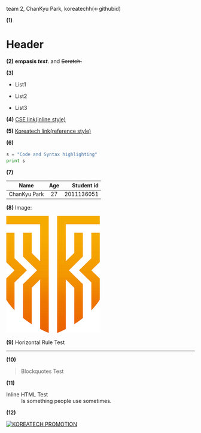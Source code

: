 team 2,  ChanKyu Park,  koreatechh(<-githubid)

**(1)**
# Header

**(2)**
 **empasis _test_**. and ~~Scratch.~~

**(3)**
* List1
- List2
+ List3

**(4)**
[CSE link(inline style)](https://cse.koreatech.ac.kr)

**(5)**
[Koreatech link(reference style)][A]

[A]: https://www.koreatech.ac.kr

**(6)**
```python
s = "Code and Syntax highlighting"
print s
``` 
**(7)**

| Name | Age | Student id |
|------|:----------:|-------:|
|ChanKyu Park | 27 |2011136051|

**(8)**
Image:

![test](https://github.com/koreatechh/planets/blob/master/koreatech.png)

**(9)**
Horizontal Rule Test
***

**(10)**
> Blockquotes Test

**(11)**
<dl>
  <dt>Inline HTML Test</dt>
  <dd>Is something people use sometimes.</dd>
</dl>

**(12)**

[![KOREATECH PROMOTION](http://img.youtube.com/vi/YOUTUBE_VIDEO_ID_HERE/0.jpg)](https://www.youtube.com/watch?v=Y4F2roIiqN4)




